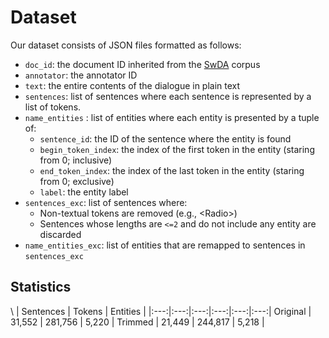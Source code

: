 # Dataset

Our dataset consists of JSON files formatted as follows:

* `doc_id`: the document ID inherited from the [SwDA](https://github.com/cgpotts/swda) corpus
* `annotator`: the annotator ID
* `text`: the entire contents of the dialogue in plain text
* `sentences`: list of sentences where each sentence is represented by a list of tokens.
* `name_entities` : list of entities where each entity is presented by a tuple of:
  * `sentence_id`: the ID of the sentence where the entity is found
  * `begin_token_index`: the index of the first token in the entity (staring from 0; inclusive)
  * `end_token_index`: the index of the last token in the entity (staring from 0; exclusive)
  * `label`: the entity label
* `sentences_exc`: list of sentences where:
  * Non-textual tokens are removed (e.g., \<Radio>)
  * Sentences whose lengths are  `<=2` and do not include any entity are discarded
* `name_entities_exc`: list of entities that are remapped to sentences in `sentences_exc`


## Statistics

 \ | Sentences  | Tokens | Entities |
|:---:|:---:|:---:|:---:|:---:|:---:|
Original | 31,552 | 281,756 | 5,220 |
Trimmed  | 21,449 | 244,817 | 5,218 |
